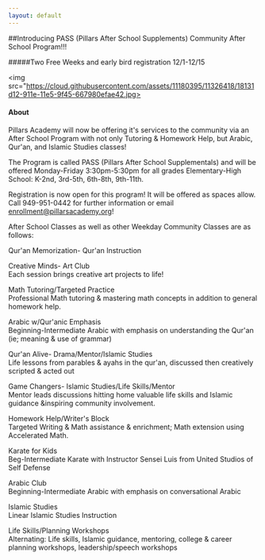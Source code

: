 ```yaml
---
layout: default
---
```

##Introducing PASS (Pillars After School Supplements) Community After School Program!!!

#####Two Free Weeks and early bird registration 12/1-12/15

<img src="https://cloud.githubusercontent.com/assets/11180395/11326418/18131d12-911e-11e5-9f45-667980efae42.jpg>

#### About

Pillars Academy will now be offering it's services to the community via an After School Program with not only Tutoring & Homework Help, but Arabic, Qur'an, and Islamic Studies classes!

The Program is called PASS (Pillars After School Supplementals) and will be offered Monday-Friday 3:30pm-5:30pm for all grades Elementary-High School: K-2nd, 3rd-5th, 6th-8th, 9th-11th. 

Registration is now open for this program! It will be offered as spaces allow. Call 949-951-0442 for further information or email enrollment@pillarsacademy.org!

After School Classes as well as other Weekday Community Classes are as follows:

Qur'an Memorization- Qur'an Instruction				
				
Creative Minds- Art Club				
Each session brings creative art projects to life!				
				
Math Tutoring/Targeted Practice			
Professional Math tutoring & mastering  math concepts in addition to general homework help.				
				
Arabic w/Qur'anic Emphasis				
Beginning-Intermediate Arabic with emphasis on understanding the Qur'an (ie; meaning & use of grammar)				
				
Qur'an Alive- Drama/Mentor/Islamic Studies				
Life lessons from parables & ayahs in the qur'an, discussed then creatively scripted & acted out				
				
Game Changers- Islamic Studies/Life Skills/Mentor				
Mentor leads discussions hitting home valuable life skills and Islamic guidance &inspiring community involvement.  				
				
Homework Help/Writer's Block				
Targeted Writing & Math assistance & enrichment; Math extension using Accelerated Math.				
				
Karate for Kids				
Beg-Intermediate Karate with Instructor Sensei Luis from United Studios of Self Defense				
				
Arabic Club				
Beginning-Intermediate Arabic with emphasis on conversational Arabic				
				
Islamic Studies				
Linear Islamic Studies Instruction				
				
Life Skills/Planning Workshops				
Alternating: Life skills, Islamic guidance, mentoring, college & career planning workshops, leadership/speech workshops				

